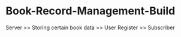 # Book-Record-Management-Build
Server >> Storing certain book data
       >> User Register
       >> Subscriber
